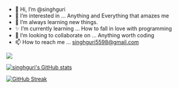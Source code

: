 - 👋 Hi, I’m @singhguri
- 👀 I’m interested in ... Anything and Everything that amazes me
- 🌱 I’m always learning new things.
- ✨ I’m currently learning ... How to fall in love with programming
- 💞️ I’m looking to collaborate on ... Anything worth coding
- 📫 How to reach me ... singhguri5598@gmail.com

<!---
singhguri/singhguri is a ✨ special ✨ repository because its `README.md` (this file) appears on your GitHub profile.
You can click the Preview link to take a look at your changes.
--->

<a href="https://github.com/anuraghazra/github-readme-stats">
<!--   <img align="center" src="https://github-readme-stats.vercel.app/api/pin/?username=singhguri&repo=github-readme-stats" /> -->
  <img align="center" src="[![Top Langs](https://github-readme-stats.vercel.app/api/top-langs/?username=singhguri)](https://github.com/singhguri/github-readme-stats)" />
</a>
<!-- <a href="https://github.com/anuraghazra/convoychat">
  <img align="center" src="https://github-readme-stats.vercel.app/api/pin/?username=singhguri&repo=convoychat" />
</a> -->



[![singhguri's GitHub stats](https://github-readme-stats.vercel.app/api?username=singhguri)](https://github.com/singhguri/github-readme-stats)

[![GitHub Streak](https://github-readme-streak-stats.herokuapp.com/?user=singhguri)](https://git.io/streak-stats)
